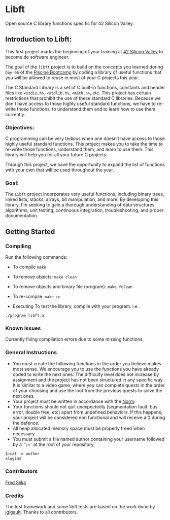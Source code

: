 # Libft
Open source C library functions specific for 42 Silicon Valley.

## Introduction to Libft:
This first project marks the beginning of your training at [42 Silicon Valley](https://www.42.us.org/) to become de software engineer.

The goal of the `libft` project is to build on the concepts you learned during `Day-06` of the [Piscine Bootcamp](https://www.42.us.org/program/piscine/) by coding a library of useful functions that you will be allowed to reuse in most of your C projects this year. 

The C Standard Library is a set of C built-in functions, constants and header files like `<stdio.h>`, `<stdlib.h>`, `<math.h>`, etc. This project has certain restrictions that prohibit the use of these standard C libraries. 
Because we don't have access to those highly useful standard functions, we have to re-write those functions, to understand them and to learn how to use them currently. 

### Objectives:
C programming can be very tedious when one doesn’t have access to those highly useful standard functions. This project makes you to take the time to re-write those functions, understand them, and learn to use them. This library will help you for all your future C projects.

Through this project, we have the opportunity to expand the list of functions with your own that will be used throughout the year. 

### Goal:
The `Libft` project incorporates very useful functions, including binary trees, linked lists, stacks, arrays, bit manipulation, and more. By developing this library, I'm seeking to gain a thorough understanding of data structures, algorithms, unit testing, continuous integration, troubleshooting, and proper documentation.

## Getting Started
### Compiling
Run the following commands:

- To compile
`make`

- To remove objects:
`make clean`

- To remove objects and binary file (program):
`make fclean`

- To re-compile:
`make re`

- Executing
To test the library, compile with your program. i.e.

`./program libft.a`

### Known Issues
Currently fixing compilation errors due to some missing functions.

### General Instructions
- You must create the following functions in the order you believe makes most sense. We encourage you to use the functions you have already coded to write the next ones. The difficulty level does not increase by assignment and the project has not
been structured in any specific way. It is similar to a video game, where you can complete quests in the order of your choosing and use the loot from the previous quests to solve the next ones.
- Your project must be written in accordance with the [Norm](https://github.com/Gegel85/norminette).
- Your functions should not quit unexpectedly (segmentation fault, bus error, double free, etc) apart from undefined behaviors. If this happens, your project will be considered non functional and will receive a 0 during the defence.
- All heap allocated memory space must be properly freed when necessary.
- You must submit a file named author containing your username followed by a `’\n'` at the root of your repository,

```c
$>cat -e author
xlogin$
```
### Contributors
[Fred Siika](https://github.com/fredsiika/)

### Credits
The test framework and some libft tests are based on the work done by [jgigault](https://github.com/jgigault/42FileChecker). Thanks to all contributors.
